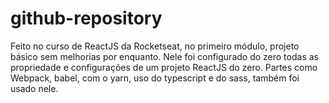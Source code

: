 # github-repository

Feito no curso de ReactJS da Rocketseat, no primeiro módulo, projeto básico sem melhorias por enquanto. Nele foi configurado do zero todas as propriedade e configurações de um projeto ReactJS do zero. Partes como Webpack, babel, com o yarn, uso do typescript e do sass, também foi usado nele.
